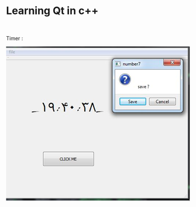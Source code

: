 <h1>Learning Qt in c++</h1>
<br>
<p>Timer :</p>
<img src="https://github.com/iam-Abol/Qt-practices/blob/master/Timer/Timer.JPG">